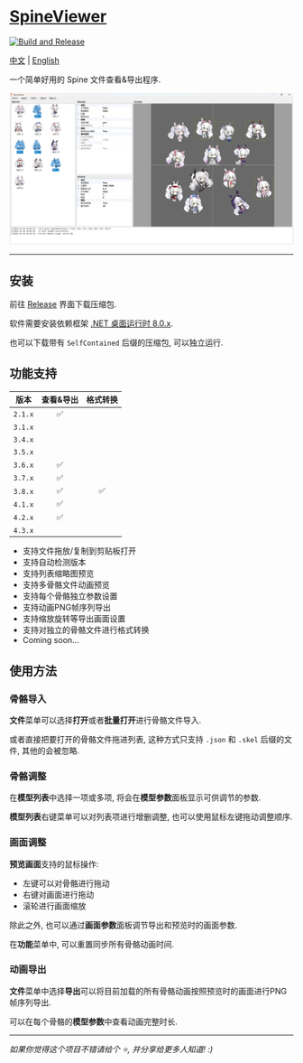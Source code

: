 # [SpineViewer](https://github.com/ww-rm/SpineViewer)

[![Build and Release](https://github.com/ww-rm/SpineViewer/actions/workflows/dotnet-desktop.yml/badge.svg)](https://github.com/ww-rm/SpineViewer/actions/workflows/dotnet-desktop.yml)

[中文](README.md) | [English](README.en.md)

一个简单好用的 Spine 文件查看&导出程序.

![previewer](img/preview.webp)

---

## 安装

前往 [Release](https://github.com/ww-rm/SpineViewer/releases) 界面下载压缩包.

软件需要安装依赖框架 [.NET 桌面运行时 8.0.x](https://dotnet.microsoft.com/zh-cn/download/dotnet/8.0).

也可以下载带有 `SelfContained` 后缀的压缩包, 可以独立运行.

## 功能支持

| 版本 | 查看&导出 | 格式转换 |
| :---: | :---: | :---: |
| `2.1.x` | :white_check_mark: |  |
| `3.1.x` |  |  |
| `3.4.x` |  |  |
| `3.5.x` |  |  |
| `3.6.x` | :white_check_mark: |  |
| `3.7.x` | :white_check_mark: |  |
| `3.8.x` | :white_check_mark: | :white_check_mark: |
| `4.1.x` | :white_check_mark: |  |
| `4.2.x` | :white_check_mark: |  |
| `4.3.x` |  |  |

- 支持文件拖放/复制到剪贴板打开
- 支持自动检测版本
- 支持列表缩略图预览
- 支持多骨骼文件动画预览
- 支持每个骨骼独立参数设置
- 支持动画PNG帧序列导出
- 支持缩放旋转等导出画面设置
- 支持对独立的骨骼文件进行格式转换
- Coming soon...

## 使用方法

### 骨骼导入

**文件**菜单可以选择**打开**或者**批量打开**进行骨骼文件导入.

或者直接把要打开的骨骼文件拖进列表, 这种方式只支持 `.json` 和 `.skel` 后缀的文件, 其他的会被忽略.

### 骨骼调整

在**模型列表**中选择一项或多项, 将会在**模型参数**面板显示可供调节的参数.

**模型列表**右键菜单可以对列表项进行增删调整, 也可以使用鼠标左键拖动调整顺序.

### 画面调整

**预览画面**支持的鼠标操作:

- 左键可以对骨骼进行拖动
- 右键对画面进行拖动
- 滚轮进行画面缩放

除此之外, 也可以通过**画面参数**面板调节导出和预览时的画面参数.

在**功能**菜单中, 可以重置同步所有骨骼动画时间.

### 动画导出

**文件**菜单中选择**导出**可以将目前加载的所有骨骼动画按照预览时的画面进行PNG帧序列导出.

可以在每个骨骼的**模型参数**中查看动画完整时长.

---

*如果你觉得这个项目不错请给个 :star:, 并分享给更多人知道! :)*
